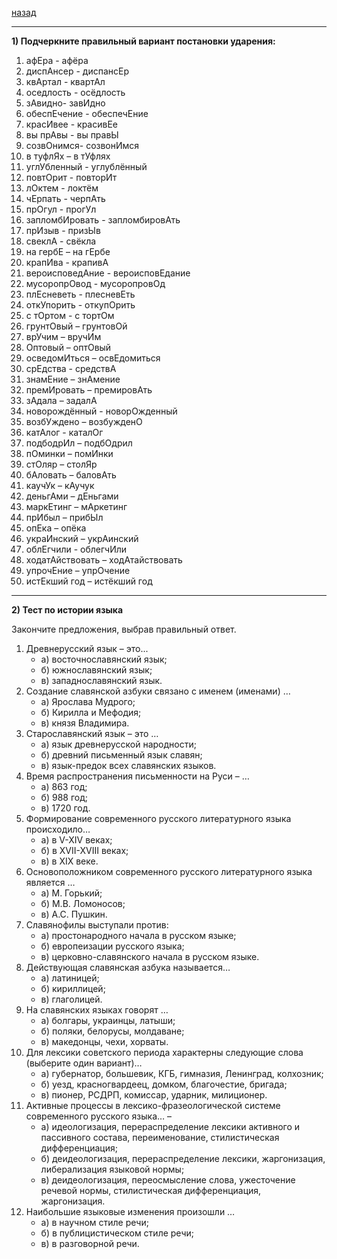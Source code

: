 [назад](russian.md)
***
**1) Подчеркните правильный вариант постановки ударения:**
1. афЕра - афёра
2. диспАнсер - диспансЕр
3. квАртал - квартАл
4. оседлость - осёдлость
5. зАвидно- завИдно
6. обеспЕчение - обеспечЕние
7. красИвее - красивЕе
8. вы прАвы - вы правЫ
9. созвОнимся- созвонИмся
10. в туфлЯх – в тУфлях
11. углУбленный - углублённый
12. повтОрит - повторИт
13. лОктем - локтём
14. чЕрпать - черпАть
15. прОгул - прогУл
16. запломбИровать - запломбировАть
17. прИзыв - призЫв
18. свеклА - свёкла
19. на гербЕ – на гЕрбе
20. крапИва - крапивА
21. вероисповедАние - вероисповЕдание
22. мусоропрОвод - мусоропровОд
23. плЕсневеть - плесневЕть
24. откУпорить - откупОрить
25. с тОртом - с тортОм
26. грунтОвый – грунтовОй
27. врУчим – вручИм
28. Оптовый – оптОвый
29. осведомИться – освЕдомиться
30. срЕдства - средствА
31. знамЕние – знАмение
32. премИровать – премировАть
33. зАдала – задалА
34. новорождённый - новорОжденный
35. возбУждено – возбужденО
36. катАлог - каталОг
37. подбодрИл – подбОдрил
38. пОминки – помИнки
39. стОляр – столЯр
40. бАловать – баловАть
41. каучУк – кАучук
42. деньгАми – дЕньгами
43. маркЕтинг – мАркетинг
44. прИбыл – прибЫл
45. опЕка – опёка
46. украИнский – укрАинский
47. облЕгчили - облегчИли
48. ходатАйствовать – ходАтайствовать
49. упрочЕние – упрОчение
50. истЕкший год – истёкший год

***
**2) Тест по истории языка**

Закончите предложения, выбрав правильный ответ.

1. Древнерусский язык – это...
    + а) восточнославянский язык;
    + б) южнославянский язык;
    + в) западнославянский язык.
2. Создание славянской азбуки связано с именем (именами) …
    + а) Ярослава Мудрого;
    + б) Кирилла и Мефодия;
    + в) князя Владимира.
3. Старославянский язык – это …
    + а) язык древнерусской народности;
    + б) древний письменный язык славян;
    + в) язык-предок всех славянских языков.
5. Время распространения письменности на Руси – …
    + а) 863 год;
    + б) 988 год;
    + в) 1720 год.
6. Формирование современного русского литературного языка происходило…
    + а) в V-XIV веках;
    + б) в XVII-XVIII веках;
    + в) в XIX веке.
7. Основоположником современного русского литературного языка является …
    + а) М. Горький;
    + б) М.В. Ломоносов;
    + в) А.С. Пушкин.
8. Славянофилы выступали против:
    + а) простонародного начала в русском языке;
    + б) европеизации русского языка;
    + в) церковно-славянского начала в русском языке.
9. Действующая славянская азбука называется…
    + а) латиницей;
    + б) кириллицей;
    + в) глаголицей.
10. На славянских языках говорят …
    + а) болгары, украинцы, латыши;
    + б) поляки, белорусы, молдаване;
    + в) македонцы, чехи, хорваты.
11. Для лексики советского периода характерны следующие слова (выберите один вариант)…
    + а) губернатор, большевик, КГБ, гимназия, Ленинград, колхозник;
    + б) уезд, красногвардеец, домком, благочестие, бригада;
    + в) пионер, РСДРП, комиссар, ударник, милиционер.
12. Активные процессы в лексико-фразеологической системе современного русского языка… –
    + а) идеологизация, перераспределение лексики активного и пассивного состава, переименование, стилистическая дифференциация;
    + б) деидеологизация, перераспределение лексики, жаргонизация, либерализация языковой нормы;
    + в) деидеологизация, переосмысление слова, ужесточение речевой нормы, стилистическая дифференциация, жаргонизация.
13. Наибольшие языковые изменения произошли …
    + а) в научном стиле речи;
    + б) в публицистическом стиле речи;
    + в) в разговорной речи.
